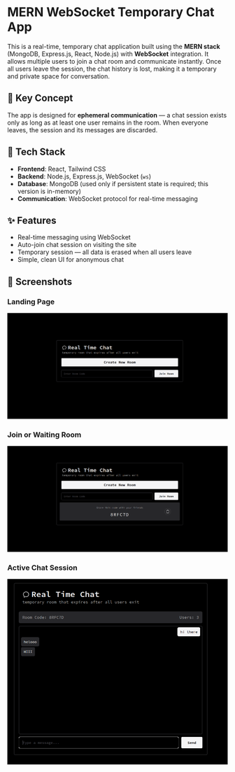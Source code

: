 # MERN WebSocket Temporary Chat App

This is a real-time, temporary chat application built using the **MERN stack** (MongoDB, Express.js, React, Node.js) with **WebSocket** integration. It allows multiple users to join a chat room and communicate instantly. Once all users leave the session, the chat history is lost, making it a temporary and private space for conversation.

## 🧠 Key Concept

The app is designed for **ephemeral communication** — a chat session exists only as long as at least one user remains in the room. When everyone leaves, the session and its messages are discarded.

## 🔧 Tech Stack

- **Frontend**: React, Tailwind CSS
- **Backend**: Node.js, Express.js, WebSocket (`ws`)
- **Database**: MongoDB (used only if persistent state is required; this version is in-memory)
- **Communication**: WebSocket protocol for real-time messaging

## ✨ Features

- Real-time messaging using WebSocket
- Auto-join chat session on visiting the site
- Temporary session — all data is erased when all users leave
- Simple, clean UI for anonymous chat

## 📸 Screenshots

### Landing Page
![Landing Page](./photos/page1.png)

### Join or Waiting Room
![Join Page](./photos/page1_2.png)

### Active Chat Session
![Chat Session](./photos/page2.png)
